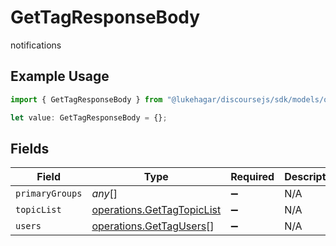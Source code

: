 # GetTagResponseBody

notifications

## Example Usage

```typescript
import { GetTagResponseBody } from "@lukehagar/discoursejs/sdk/models/operations";

let value: GetTagResponseBody = {};
```

## Fields

| Field                                                                           | Type                                                                            | Required                                                                        | Description                                                                     |
| ------------------------------------------------------------------------------- | ------------------------------------------------------------------------------- | ------------------------------------------------------------------------------- | ------------------------------------------------------------------------------- |
| `primaryGroups`                                                                 | *any*[]                                                                         | :heavy_minus_sign:                                                              | N/A                                                                             |
| `topicList`                                                                     | [operations.GetTagTopicList](../../../sdk/models/operations/gettagtopiclist.md) | :heavy_minus_sign:                                                              | N/A                                                                             |
| `users`                                                                         | [operations.GetTagUsers](../../../sdk/models/operations/gettagusers.md)[]       | :heavy_minus_sign:                                                              | N/A                                                                             |